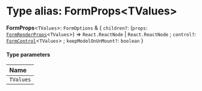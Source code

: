 # Type alias: FormProps\<TValues>

**FormProps**<`TValues`>: `FormOptions` & { `children?`: (`props`: [`FormRenderProps`](/auto-docs/form/interfaces/FormRenderProps.md)<`TValues`>) => `React.ReactNode` | `React.ReactNode` ; `control?`: [`FormControl`](/auto-docs/form/interfaces/FormControl.md)<`TValues`> ; `keepModelOnUnMount?`: `boolean`  }

#### Type parameters

| Name |
| :------ |
| `TValues` |
